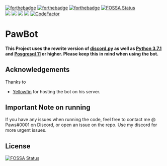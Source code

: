 [![forthebadge](https://forthebadge.com/images/badges/kinda-sfw.svg)](https://forthebadge.com)
[![forthebadge](https://forthebadge.com/images/badges/made-with-python.svg)](https://forthebadge.com)
[![forthebadge](https://forthebadge.com/images/badges/built-with-love.svg)](https://forthebadge.com)
[![FOSSA Status](https://app.fossa.io/api/projects/git%2Bgithub.com%2Flyricalpaws%2FPawbot.svg?type=shield)](https://app.fossa.io/projects/git%2Bgithub.com%2Flyricalpaws%2FPawbot?ref=badge_shield)
<br>
[<img src="https://img.shields.io/badge/discord.py-rewrite-blue.svg?style=flat-square">](https://github.com/Rapptz/discord.py/tree/rewrite)
[<img src="https://img.shields.io/badge/python-3.7.1-brightgreen.svg?style=flat-square">](https://www.python.org/downloads/release/python-360/)
[<img src="https://img.shields.io/github/license/mashape/apistatus.svg?style=flat-square">](https://github.com/lyricalpaws/PyBot/blob/master/LICENSE)
[<img src="https://img.shields.io/badge/Postgresql-11-brightgreen.svg?style=flat-square">](https://www.postgresql.org/)
[![CodeFactor](https://www.codefactor.io/repository/github/lyricalpaws/pawbot/badge)](https://www.codefactor.io/repository/github/lyricalpaws/pawbot)

# PawBot
#### This Project uses the rewrite version of [discord.py](https://github.com/Rapptz/discord.py/tree/rewrite) as well as [Python 3.7.1](https://www.python.org/downloads/release/python-371/) and [Posgresql 11](https://www.postgresql.org/) or higher. Please keep this in mind when using the bot.

## Acknowledgements
Thanks to
- [Yellowfin](https://github.com/SegmentationViolation) for hosting the bot on his server.

## Important Note on running
If you have any issues when running the code, feel free to contact me @ Paws#0001 on Discord, or open an issue on the repo. Use my discord for more urgent issues.


## License
[![FOSSA Status](https://app.fossa.io/api/projects/git%2Bgithub.com%2Flyricalpaws%2FPawbot.svg?type=large)](https://app.fossa.io/projects/git%2Bgithub.com%2Flyricalpaws%2FPawbot?ref=badge_large)